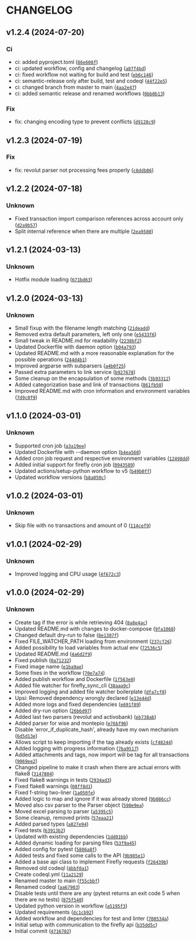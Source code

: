 # CHANGELOG
## v1.2.4 (2024-07-20)
### Ci
* ci: added pyproject.toml ([`86e608f`](https://github.com/dbtdsilva/firefly-sync-cli/commit/86e608f2f5271db7624ba64dc894c6d328ee8919))
* ci: updated workflow, config and changelog ([`a87f4bd`](https://github.com/dbtdsilva/firefly-sync-cli/commit/a87f4bdb9f44b0b8fac72a64bb4c7493568bf148))
* ci: fixed workflow not waiting for build and test ([`eb6c146`](https://github.com/dbtdsilva/firefly-sync-cli/commit/eb6c1467a9c2f1c2034759de94bc83c311f977ab))
* ci: semantic-release only after build, test and codeql ([`44f22e5`](https://github.com/dbtdsilva/firefly-sync-cli/commit/44f22e50d8b68d758991de0dd57cc328c903eb10))
* ci: changed branch from master to main ([`4aa2e47`](https://github.com/dbtdsilva/firefly-sync-cli/commit/4aa2e47109dd821414feaf9ccc0fbbaa455235e9))
* ci: added semantic release and renamed workflows ([`0bb0b13`](https://github.com/dbtdsilva/firefly-sync-cli/commit/0bb0b1386e42adf9a9d6af0c2b5aaa186789c4df))
### Fix
* fix: changing encoding type to prevent conflicts ([`d9128c9`](https://github.com/dbtdsilva/firefly-sync-cli/commit/d9128c97528d8ef08a0a2e207b1d2440accb89b8))
## v1.2.3 (2024-07-19)
### Fix
* fix: revolut parser not processing fees properly ([`c6ddb06`](https://github.com/dbtdsilva/firefly-sync-cli/commit/c6ddb06d53c9bef4006e52b1e0779d2eea7eb2a8))
## v1.2.2 (2024-07-18)
### Unknown
* Fixed transaction import comparison references across account only ([`d2a9b57`](https://github.com/dbtdsilva/firefly-sync-cli/commit/d2a9b5716fd2343ff05f25d05d3cffee0cb70335))
* Split internal reference when there are multiple ([`2ea9580`](https://github.com/dbtdsilva/firefly-sync-cli/commit/2ea9580498cc50c4c2f0fb907b34cd22cb32d8c7))
## v1.2.1 (2024-03-13)
### Unknown
* Hotfix module loading ([`671bd63`](https://github.com/dbtdsilva/firefly-sync-cli/commit/671bd632bf9ea8e2423e8494b64e9e583580b26d))
## v1.2.0 (2024-03-13)
### Unknown
* Small fixup with the filename length matching ([`21deadd`](https://github.com/dbtdsilva/firefly-sync-cli/commit/21deaddab006c2f8cdaa64c1034b813bc03a9c12))
* Removed extra default parameters, left only one ([`e5433f6`](https://github.com/dbtdsilva/firefly-sync-cli/commit/e5433f61c28624298fc91224a7b0a40ec0767412))
* Small tweak in README.md for readability ([`2238bf2`](https://github.com/dbtdsilva/firefly-sync-cli/commit/2238bf2ca80317419ab4e4ce474bbe911d0a795e))
* Updated Dockerfile with daemon option ([`b04a793`](https://github.com/dbtdsilva/firefly-sync-cli/commit/b04a793fc7551dead99fe1446ffeccdf1e25e342))
* Updated README.md with a more reasonable explanation for the possible operations ([`244d4b1`](https://github.com/dbtdsilva/firefly-sync-cli/commit/244d4b187f3874379eca670500e6921be197504f))
* Improved argparse with subparsers ([`a4b0f25`](https://github.com/dbtdsilva/firefly-sync-cli/commit/a4b0f25090a70eca4f5e05738a886a40ddc57d33))
* Passed extra parameters to link service ([`b927678`](https://github.com/dbtdsilva/firefly-sync-cli/commit/b92767865c849018083c7b44508b90c29fccd78f))
* Some cleanup on the encapsulation of some methods ([`3b93312`](https://github.com/dbtdsilva/firefly-sync-cli/commit/3b93312f90840ef133cfc9717ef6e1e1d8df7e72))
* Added categorization base and link of transactions ([`861fb50`](https://github.com/dbtdsilva/firefly-sync-cli/commit/861fb50f5370f11f37cb56e0dbeb56670fe427bf))
* Improved README.md with cron information and environment variables ([`7d9c0f9`](https://github.com/dbtdsilva/firefly-sync-cli/commit/7d9c0f9d781bb1b5c82170b159220b9023271383))
## v1.1.0 (2024-03-01)
### Unknown
* Supported cron job ([`a3a19ee`](https://github.com/dbtdsilva/firefly-sync-cli/commit/a3a19ee495df43650b9c01a9ba21fd6bf4a84e76))
* Updated Dockerfile with --daemon option ([`b4ea560`](https://github.com/dbtdsilva/firefly-sync-cli/commit/b4ea5603b7f7f879b029c7f2169ce8d2192bb153))
* Added cron job request and respective environment variables ([`12498dd`](https://github.com/dbtdsilva/firefly-sync-cli/commit/12498dda8bca809972333c06f6d6a3e23af161cf))
* Added initial support for firefly cron job ([`0943589`](https://github.com/dbtdsilva/firefly-sync-cli/commit/0943589429db0456cc356c487927db800d4ca378))
* Updated actions/setup-python workflow to v5 ([`b49b0ff`](https://github.com/dbtdsilva/firefly-sync-cli/commit/b49b0ffbc2a2f2596efd6a7b2d36fe5a3455f4f0))
* Updated workflow versions ([`b8a050c`](https://github.com/dbtdsilva/firefly-sync-cli/commit/b8a050ceac6580f15648997e02014d4639b9174a))
## v1.0.2 (2024-03-01)
### Unknown
* Skip file with no transactions and amount of 0 ([`114cef9`](https://github.com/dbtdsilva/firefly-sync-cli/commit/114cef9c4daf7320d440375b00a86e68cebb1b17))
## v1.0.1 (2024-02-29)
### Unknown
* Improved logging and CPU usage ([`4f672c3`](https://github.com/dbtdsilva/firefly-sync-cli/commit/4f672c3b2b7200879a0279f2398f8ba49ef61066))
## v1.0.0 (2024-02-29)
### Unknown
* Create tag if the error is while retrieving 404 ([`8a8e4ac`](https://github.com/dbtdsilva/firefly-sync-cli/commit/8a8e4ac991908081841ed360aa8f21d9cecf18eb))
* Updated README.md with changes to docker-compose ([`9fa1068`](https://github.com/dbtdsilva/firefly-sync-cli/commit/9fa10680f8da7016191e5355f6c11454924ed855))
* Changed default dry-run to false ([`8e1307f`](https://github.com/dbtdsilva/firefly-sync-cli/commit/8e1307faaceab2fbe9ef909189604cf60d4ec0b6))
* Fixed FILE_WATCHER_PATH loading from environment ([`237cf26`](https://github.com/dbtdsilva/firefly-sync-cli/commit/237cf26ecdb5cc332dc4e7cdbc193cb2b399f646))
* Added possibility to load variables from actual env ([`72536c5`](https://github.com/dbtdsilva/firefly-sync-cli/commit/72536c5ffdb7a9228f0309495e3914cca4bbbb50))
* Updated README.md ([`4a6d2f9`](https://github.com/dbtdsilva/firefly-sync-cli/commit/4a6d2f97be8700009dbec8fe04b3c24184a619cd))
* Fixed publish ([`0a71232`](https://github.com/dbtdsilva/firefly-sync-cli/commit/0a7123251a379385617abe5754b00afdf54c9bed))
* Fixed image name ([`e1ba9ae`](https://github.com/dbtdsilva/firefly-sync-cli/commit/e1ba9ae9df0679c97219edf5861baadf7f8bd08c))
* Some fixes in the workflow ([`70e7a74`](https://github.com/dbtdsilva/firefly-sync-cli/commit/70e7a747161fa6a1e25c27c36bc57581772a8209))
* Added publish workflow and Dockerfile ([`1f563e0`](https://github.com/dbtdsilva/firefly-sync-cli/commit/1f563e090f9d5ed643b3670d5bebeffb79372fd8))
* Added file watcher for firefly_sync_cli ([`38aaa9c`](https://github.com/dbtdsilva/firefly-sync-cli/commit/38aaa9cfb6475be28312394a8f77958d87f88970))
* Improved logging and added file watcher boilerplate ([`dfa7cf8`](https://github.com/dbtdsilva/firefly-sync-cli/commit/dfa7cf8b9104ca5aba9a13938c6fdd061e8576d0))
* Upsi: Removed dependency wrongly declared ([`e13e44d`](https://github.com/dbtdsilva/firefly-sync-cli/commit/e13e44dc8ec564036c0906c07bc67d42975dd01f))
* Added more logs and fixed dependencies ([`e691f89`](https://github.com/dbtdsilva/firefly-sync-cli/commit/e691f897bd5eae3482831a6dd4e81a63b7b78550))
* Added dry-run option ([`26b6d97`](https://github.com/dbtdsilva/firefly-sync-cli/commit/26b6d97187a73ba30dd8ce1198a7420091754ff2))
* Added last two parsers (revolut and activobank) ([`eb738ab`](https://github.com/dbtdsilva/firefly-sync-cli/commit/eb738ab279e8cc439933151c9e36758168a65798))
* Added parser for wise and montepio ([`e76bf96`](https://github.com/dbtdsilva/firefly-sync-cli/commit/e76bf96a5bdcc253089bc5fb182b92c70cb10ae0))
* Disable &#39;error_if_duplicate_hash&#39;, already have my own mechanism ([`6d5d13e`](https://github.com/dbtdsilva/firefly-sync-cli/commit/6d5d13e68a2cb82a3dd8a764fb77c1c1f89ca508))
* Allows script to keep importing if the tag already exists ([`cf48244`](https://github.com/dbtdsilva/firefly-sync-cli/commit/cf48244537f11170e236ff8758d5a5d7ef5596e4))
* Added logging with progress information ([`7ba9517`](https://github.com/dbtdsilva/firefly-sync-cli/commit/7ba9517de7c660a01dd022ce5d40fc743155f1e1))
* Added attachments and tags, now import will be tag for all transactions ([`9069ee2`](https://github.com/dbtdsilva/firefly-sync-cli/commit/9069ee2ce0ecd53e6f0426d3649aabee7b9dc5b1))
* Changed pipeline to make it crash when there are actual errors with flake8 ([`3147804`](https://github.com/dbtdsilva/firefly-sync-cli/commit/31478040d213cfe9122b41dfb9225c62be812299))
* Fixed flake8 warnings in tests ([`2934ad3`](https://github.com/dbtdsilva/firefly-sync-cli/commit/2934ad3e9ac7d5c05901eacb0496f31120ddfe0e))
* Fixed flake8 warnings ([`08ff8d1`](https://github.com/dbtdsilva/firefly-sync-cli/commit/08ff8d102e45c344ac4527d06acc32292941e608))
* Fixed f-string two-liner ([`1a050fe`](https://github.com/dbtdsilva/firefly-sync-cli/commit/1a050fe625835cb13f4040c0c44600186b0b4d60))
* Added logic to map and ignore if it was already stored ([`9b086cc`](https://github.com/dbtdsilva/firefly-sync-cli/commit/9b086ccbf48549c572a1efcfed7bc72201ecde8c))
* Moved also csv parser to the Parser object ([`590e9ea`](https://github.com/dbtdsilva/firefly-sync-cli/commit/590e9ead223102d4426584d3870ef9dd4830d2aa))
* Moved excel parsing to parser ([`a5395c5`](https://github.com/dbtdsilva/firefly-sync-cli/commit/a5395c5bc2c1c7ec55703645c39760db0af20e23))
* Some cleanup, removed prints ([`57eaa21`](https://github.com/dbtdsilva/firefly-sync-cli/commit/57eaa21c697933eeba2994528b6562b130a36c21))
* Added parsed types ([`a827e94`](https://github.com/dbtdsilva/firefly-sync-cli/commit/a827e941f28b799dc9790a26af38b041ea46eb5f))
* Fixed tests ([`63913b2`](https://github.com/dbtdsilva/firefly-sync-cli/commit/63913b2c1ff8af36c0824a4a435a0ce33d145cd2))
* Updated with existing dependencies ([`1dd01bb`](https://github.com/dbtdsilva/firefly-sync-cli/commit/1dd01bbe52d1ed661310e5da6fb26249b593d822))
* Added dynamic loading for parsing files ([`53f9a45`](https://github.com/dbtdsilva/firefly-sync-cli/commit/53f9a453246c63502630ef131d463c671d90333f))
* Added config for pytest ([`5806a8f`](https://github.com/dbtdsilva/firefly-sync-cli/commit/5806a8f60b24f72f6d6009844e3ff38bd8e67ecf))
* Added tests and fixed some calls to the API ([`9b985e1`](https://github.com/dbtdsilva/firefly-sync-cli/commit/9b985e150526f0475e7267c7871ee31f7e29d0f1))
* Added a base api class to implement Firefly requests ([`f26439b`](https://github.com/dbtdsilva/firefly-sync-cli/commit/f26439b94e177700f518ac8f901b8bd96569db37))
* Removed old codeql ([`4bbf0a1`](https://github.com/dbtdsilva/firefly-sync-cli/commit/4bbf0a1f8f8f35fc70fce2a85a08d392810bff15))
* Create codeql.yml ([`11a2129`](https://github.com/dbtdsilva/firefly-sync-cli/commit/11a2129ad5d8e08baa3fd62c8bc4251857285ddc))
* Renamed master to main ([`f55cbbf`](https://github.com/dbtdsilva/firefly-sync-cli/commit/f55cbbf4cf6f830c8b7519824a9fe838a50adb5f))
* Renamed codeql ([`aa67903`](https://github.com/dbtdsilva/firefly-sync-cli/commit/aa679033887215ff39fff5a26df08fecd7106d92))
* Disable tests until there are any (pytest returns an exit code 5 when there are no tests) ([`875f540`](https://github.com/dbtdsilva/firefly-sync-cli/commit/875f540ec886e4f4dc575dc23ce406f699f58666))
* Updated python version in workflow ([`a5195f3`](https://github.com/dbtdsilva/firefly-sync-cli/commit/a5195f336f4a7c5c3a535f10f7d1a958d628da1e))
* Updated requirements ([`dc1cb92`](https://github.com/dbtdsilva/firefly-sync-cli/commit/dc1cb920504ca5abe8092dfe8927e4c3feefea28))
* Added workflow and dependencies for test and linter ([`700534a`](https://github.com/dbtdsilva/firefly-sync-cli/commit/700534a6bafee7c6ee3e1527a8b6f52504f2dce0))
* Initial setup with communication to the firefly api ([`b35dd5c`](https://github.com/dbtdsilva/firefly-sync-cli/commit/b35dd5cba307c3f1d9202e72804e4206a336371a))
* Initial commit ([`4716702`](https://github.com/dbtdsilva/firefly-sync-cli/commit/4716702fdc7cfc8974699085f4342d5520428923))
